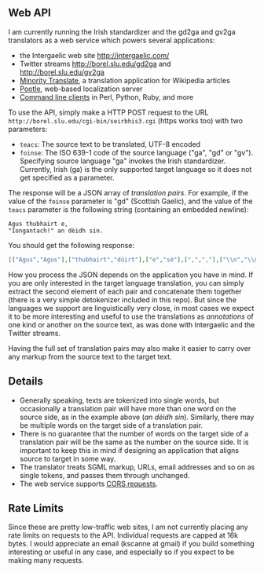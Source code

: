 
Web API
-------

I am currently running the Irish standardizer and the gd2ga and gv2ga
translators as a web service which powers several applications:

* the Intergaelic web site <http://intergaelic.com/>
* Twitter streams <http://borel.slu.edu/gd2ga> and <http://borel.slu.edu/gv2ga>
* [Minority Translate](http://translate.keeleleek.ee/wiki/Esileht), a translation application for Wikipedia articles
* [Pootle](http://pootle.translatehouse.org/), web-based localization server
* [Command line clients](https://github.com/kscanne/caighdean/tree/master/clients) in Perl, Python, Ruby, and more

To use the API, simply make a HTTP POST request to the URL
`http://borel.slu.edu/cgi-bin/seirbhis3.cgi` (https works too)
with two parameters:

* `teacs`: The source text to be translated, UTF-8 encoded
* `foinse`: The ISO 639-1 code of the source language ("ga", "gd" or "gv"). Specifying source language "ga" invokes the Irish standardizer.  Currently, Irish (ga) is the only supported target language so it does not get specified as a parameter.

The response will be a JSON array of _translation pairs_.  For example,
if the value of the `foinse` parameter is "gd" (Scottish Gaelic), and
the value of the `teacs` parameter is the following string (containing an embedded newline):

```
Agus thubhairt e,
"Iongantach!" an dèidh sin.
```

You should get the following response:

```json
[["Agus","Agus"],["thubhairt","dúirt"],["e","sé"],[",",","],["\\n","\\n"],["\"","\""],["Iongantach","Iontach"],["!","!"],["\"","\""],["an dèidh sin","ina dhiaidh sin"],[".","."]]
```

How you process the JSON depends on the application you have in mind.
If you are only interested in the target language translation, you can
simply extract the second element of each pair and concatenate them
together (there is a very simple detokenizer included in this repo). 
But since the languages we support are linguistically very close, in most
cases we expect it to be more interesting and useful to use the
translations as _annotations_ of one kind or another on the source text,
as was done with Intergaelic and the Twitter streams.

Having the full set of translation pairs may also make it easier to 
carry over any markup from the source text to the target text.

Details
-------

* Generally speaking, texts are tokenized into single words, but occasionally
a translation pair will have more than one word on the source side, as
in the example above (_an dèidh sin_). Similarly, there may be multiple
words on the target side of a translation pair.
* There is no guarantee that the number of words on the target side
of a translation pair will be the same as the number on the source side.
It is important to keep this in mind if designing an application that
aligns source to target in some way.
* The translator treats SGML markup, URLs, email addresses and so on as
single tokens, and passes them through unchanged.
* The web service supports [CORS requests](http://enable-cors.org/).


Rate Limits
-----------

Since these are pretty low-traffic web sites, I am not currently placing
any rate limits on requests to the API.  Individual requests are capped
at 16k bytes.  I would appreciate an email (kscanne at gmail) if you build
something interesting or useful in any case, and especially so if you expect
to be making many requests.
